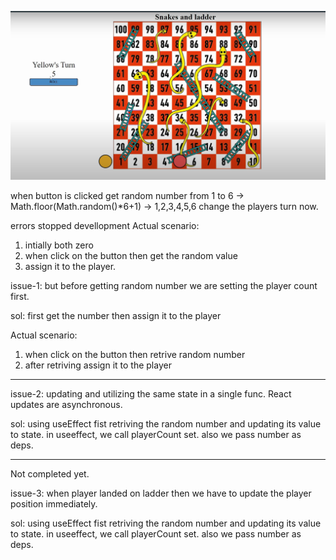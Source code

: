 ![alt text](image-1.png)

when button is clicked
get random number from 1 to 6 -> Math.floor(Math.random()*6+1) -> 1,2,3,4,5,6
change the players turn now.



errors stopped devellopment
Actual scenario:
1. intially both zero
2. when click on the button then get the random value
3. assign it to the player.


issue-1:
but before getting random number
we are setting the player count first.

sol:
    first get the number 
   then assign it to the player


Actual scenario:
1. when click on the button then retrive random number
2. after retriving assign it to the player

----------------------------------------------------


issue-2:
updating and utilizing the same state in a single func. 
React updates are asynchronous.

sol:
using useEffect 
fist retriving the random number and updating its value to state.
in useeffect, we call playerCount set.
also we pass number as deps.


----------------------------------------------------
Not completed yet.

issue-3:
when player landed on ladder then we have to update the player position immediately.

sol:
using useEffect 
fist retriving the random number and updating its value to state.
in useeffect, we call playerCount set.
also we pass number as deps.
